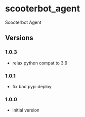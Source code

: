 # scooterbot_agent
Scooterbot Agent


## Versions

### 1.0.3

- relax python compat to 3.9

### 1.0.1

- fix bad pypi deploy

### 1.0.0

- initial version

